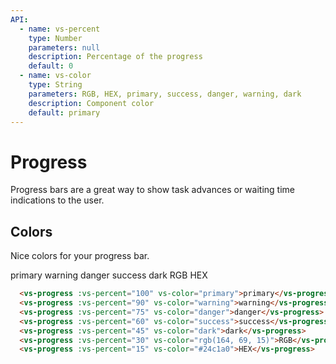 ```yaml
---
API:
  - name: vs-percent
    type: Number
    parameters: null
    description: Percentage of the progress
    default: 0
  - name: vs-color
    type: String
    parameters: RGB, HEX, primary, success, danger, warning, dark
    description: Component color
    default: primary
---
```


# Progress

<box header>

  Progress bars are a great way to show task advances or waiting time indications to the user.

</box>


<box>

## Colors

Nice colors for your progress bar.

<vuecode md>
<div slot="demo">
  <vs-progress :vs-percent="100" vs-color="primary">primary</vs-progress>
  <vs-progress :vs-percent="90" vs-color="warning">warning</vs-progress>
  <vs-progress :vs-percent="75" vs-color="danger">danger</vs-progress>
  <vs-progress :vs-percent="60" vs-color="success">success</vs-progress>
  <vs-progress :vs-percent="45" vs-color="dark">dark</vs-progress>
  <vs-progress :vs-percent="30" vs-color="rgb(164, 69, 15)">RGB</vs-progress>
  <vs-progress :vs-percent="15" vs-color="#24c1a0">HEX</vs-progress>
</div>
<div slot="code">

```html
  <vs-progress :vs-percent="100" vs-color="primary">primary</vs-progress>
  <vs-progress :vs-percent="90" vs-color="warning">warning</vs-progress>
  <vs-progress :vs-percent="75" vs-color="danger">danger</vs-progress>
  <vs-progress :vs-percent="60" vs-color="success">success</vs-progress>
  <vs-progress :vs-percent="45" vs-color="dark">dark</vs-progress>
  <vs-progress :vs-percent="30" vs-color="rgb(164, 69, 15)">RGB</vs-progress>
  <vs-progress :vs-percent="15" vs-color="#24c1a0">HEX</vs-progress>
```

</div>
</vuecode>

</box>
